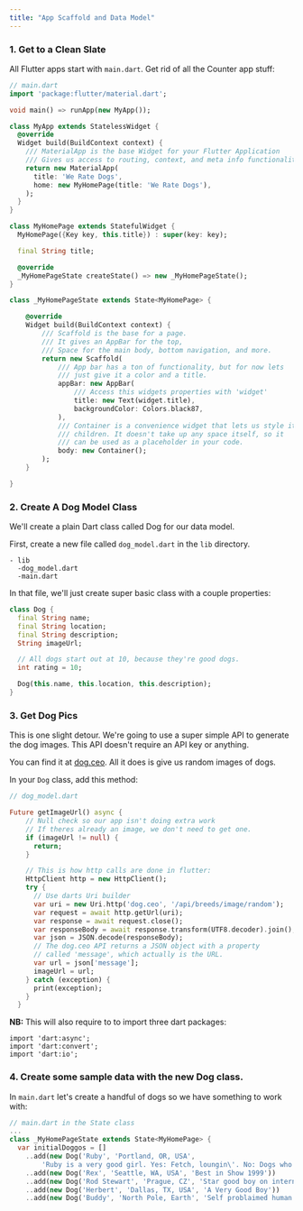 ```yaml
---
title: "App Scaffold and Data Model"
---
```



### 1. Get to a Clean Slate

All Flutter apps start with `main.dart`. Get rid of all the Counter app stuff:

```dart
// main.dart
import 'package:flutter/material.dart';

void main() => runApp(new MyApp());

class MyApp extends StatelessWidget {
  @override
  Widget build(BuildContext context) {
    /// MaterialApp is the base Widget for your Flutter Application
    /// Gives us access to routing, context, and meta info functionality.
    return new MaterialApp(
      title: 'We Rate Dogs',
      home: new MyHomePage(title: 'We Rate Dogs'),
    );
  }
}

class MyHomePage extends StatefulWidget {
  MyHomePage({Key key, this.title}) : super(key: key);

  final String title;

  @override
  _MyHomePageState createState() => new _MyHomePageState();
}

class _MyHomePageState extends State<MyHomePage> {

    @override
    Widget build(BuildContext context) {
        /// Scaffold is the base for a page.
        /// It gives an AppBar for the top,
        /// Space for the main body, bottom navigation, and more.
        return new Scaffold(
            /// App bar has a ton of functionality, but for now lets
            /// just give it a color and a title.
            appBar: new AppBar(
                /// Access this widgets properties with 'widget'
                title: new Text(widget.title),
                backgroundColor: Colors.black87,
            ),
            /// Container is a convenience widget that lets us style it's
            /// children. It doesn't take up any space itself, so it
            /// can be used as a placeholder in your code.
            body: new Container();
        );
    }

}

```

### 2. Create A Dog Model Class

We'll create a plain Dart class called Dog for our data model.

First, create a new file called `dog_model.dart` in the `lib` directory.

```
- lib
  -dog_model.dart
  -main.dart
```

In that file, we'll just create super basic class with a couple properties:

```dart
class Dog {
  final String name;
  final String location;
  final String description;
  String imageUrl;

  // All dogs start out at 10, because they're good dogs.
  int rating = 10;

  Dog(this.name, this.location, this.description);
}
```

### 3. Get Dog Pics

This is one slight detour. We're going to use a super simple API to generate the dog images. This API doesn't require an API key or anything.

You can find it at [dog.ceo](https://dog.ceo). All it does is give us random images of dogs.

In your `Dog` class, add this method:

```dart
// dog_model.dart

Future getImageUrl() async {
    // Null check so our app isn't doing extra work
    // If theres already an image, we don't need to get one.
    if (imageUrl != null) {
      return;
    }

    // This is how http calls are done in flutter:
    HttpClient http = new HttpClient();
    try {
      // Use darts Uri builder
      var uri = new Uri.http('dog.ceo', '/api/breeds/image/random');
      var request = await http.getUrl(uri);
      var response = await request.close();
      var responseBody = await response.transform(UTF8.decoder).join();
      var json = JSON.decode(responseBody);
      // The dog.ceo API returns a JSON object with a property
      // called 'message', which actually is the URL.
      var url = json['message'];
      imageUrl = url;
    } catch (exception) {
      print(exception);
    }
  }

```


**NB:** This will also require to to import three dart packages:

```
import 'dart:async';
import 'dart:convert';
import 'dart:io';
```


### 4. Create some sample data with the new Dog class.

In `main.dart` let's create a handful of dogs so we have something to work with:

```dart
// main.dart in the State class
...
class _MyHomePageState extends State<MyHomePage> {
  var initialDoggos = []
    ..add(new Dog('Ruby', 'Portland, OR, USA',
        'Ruby is a very good girl. Yes: Fetch, loungin\'. No: Dogs who get on furniture.'))
    ..add(new Dog('Rex', 'Seattle, WA, USA', 'Best in Show 1999'))
    ..add(new Dog('Rod Stewart', 'Prague, CZ', 'Star good boy on international snooze team.'))
    ..add(new Dog('Herbert', 'Dallas, TX, USA', 'A Very Good Boy'))
    ..add(new Dog('Buddy', 'North Pole, Earth', 'Self problaimed human lover.'));
```

